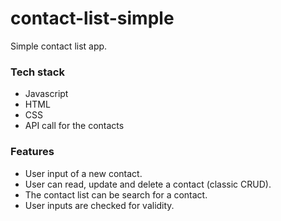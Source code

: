 # contact-list-simple

Simple contact list app.

### Tech stack

- Javascript
- HTML
- CSS
- API call for the contacts

### Features

- User input of a new contact.
- User can read, update and delete a contact (classic CRUD).
- The contact list can be search for a contact.
- User inputs are checked for validity.
